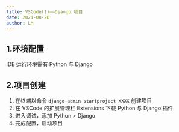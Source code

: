 ```yaml
---
title: VSCode(1)——Django 项目
date: 2021-08-26
author: LM
---
```


## 1.环境配置

IDE 运行环境需有 Python 与 Django

## 2.项目创建

1. 在终端以命令 `django-admin startproject XXXX` 创建项目
2. 在 VSCode 的扩展管理栏 Extensions 下载 Python 与 Django 插件
3. 进入调试，添加 Python > Django
4. 完成配置，启动项目

